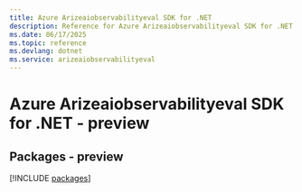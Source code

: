 ```yaml
---
title: Azure Arizeaiobservabilityeval SDK for .NET
description: Reference for Azure Arizeaiobservabilityeval SDK for .NET
ms.date: 06/17/2025
ms.topic: reference
ms.devlang: dotnet
ms.service: arizeaiobservabilityeval
---
```

# Azure Arizeaiobservabilityeval SDK for .NET - preview
## Packages - preview
[!INCLUDE [packages](arizeaiobservabilityeval-index.md)]